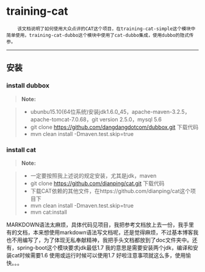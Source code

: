 training-cat
===================
        该文档说明了如何使用大众点评的CAT这个项目，在training-cat-simple这个模块中简单使用，training-cat-dubbo这个模块中使用了cat-dubbo集成，使用dubbo的隐式传参。



----------


 安装
-------------

### install dubbox

> **Note:**

> - ubunbu15.10(64位系统)安装jdk1.6.0_45，apache-maven-3.2.5，apache-tomcat-7.0.68，git version 2.5.0，mysql 5.6
> - git clone https://github.com/dangdangdotcom/dubbox.git 下载代码
> - mvn clean install -Dmaven.test.skip=true


### install cat
> **Note:**

> - 一定要按照我上述说的规定安装，尤其是jdk，maven
> - git clone https://github.com/dianping/cat.git 下载代码
> - 下载CAT依赖的其他文件，在https://github.com/dianping/cat这个项目下
> - mvn clean install -Dmaven.test.skip=true
> - mvn cat:install


MARKDOWN语法太麻烦，具体代码见项目，我把参考文档放上去一份，我手里有的文档，本来想使用markdown语法写文档呢，还是觉得麻烦，不过基本博客我也不用编写了，为了体现无私奉献精神，我把手头文档都放到了doc文件夹中。还有，spring-boot这个模块要求jdk最低1.7  我的意思是需要安装两个jdk，编译和安装cat时候需要1.6  使用或运行时候可以使用1.7 好啦注意事项就这么多，使用愉快。。。

